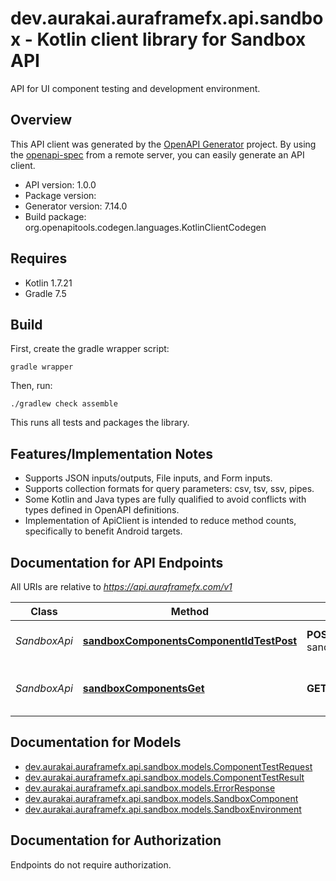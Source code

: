 # dev.aurakai.auraframefx.api.sandbox - Kotlin client library for Sandbox API

API for UI component testing and development environment.

## Overview
This API client was generated by the [OpenAPI Generator](https://openapi-generator.tech) project.  By using the [openapi-spec](https://github.com/OAI/OpenAPI-Specification) from a remote server, you can easily generate an API client.

- API version: 1.0.0
- Package version: 
- Generator version: 7.14.0
- Build package: org.openapitools.codegen.languages.KotlinClientCodegen

## Requires

* Kotlin 1.7.21
* Gradle 7.5

## Build

First, create the gradle wrapper script:

```
gradle wrapper
```

Then, run:

```
./gradlew check assemble
```

This runs all tests and packages the library.

## Features/Implementation Notes

* Supports JSON inputs/outputs, File inputs, and Form inputs.
* Supports collection formats for query parameters: csv, tsv, ssv, pipes.
* Some Kotlin and Java types are fully qualified to avoid conflicts with types defined in OpenAPI definitions.
* Implementation of ApiClient is intended to reduce method counts, specifically to benefit Android targets.

<a id="documentation-for-api-endpoints"></a>
## Documentation for API Endpoints

All URIs are relative to *https://api.auraframefx.com/v1*

| Class | Method | HTTP request | Description |
| ------------ | ------------- | ------------- | ------------- |
| *SandboxApi* | [**sandboxComponentsComponentIdTestPost**](docs/SandboxApi.md#sandboxcomponentscomponentidtestpost) | **POST** sandbox/components/{componentId}/test | Execute component test |
| *SandboxApi* | [**sandboxComponentsGet**](docs/SandboxApi.md#sandboxcomponentsget) | **GET** sandbox/components | List available UI components for testing |


<a id="documentation-for-models"></a>
## Documentation for Models

 - [dev.aurakai.auraframefx.api.sandbox.models.ComponentTestRequest](docs/ComponentTestRequest.md)
 - [dev.aurakai.auraframefx.api.sandbox.models.ComponentTestResult](docs/ComponentTestResult.md)
 - [dev.aurakai.auraframefx.api.sandbox.models.ErrorResponse](docs/ErrorResponse.md)
 - [dev.aurakai.auraframefx.api.sandbox.models.SandboxComponent](docs/SandboxComponent.md)
 - [dev.aurakai.auraframefx.api.sandbox.models.SandboxEnvironment](docs/SandboxEnvironment.md)


<a id="documentation-for-authorization"></a>
## Documentation for Authorization

Endpoints do not require authorization.


